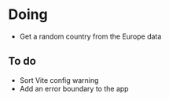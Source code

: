 # Doing

-   Get a random country from the Europe data

## To do

-   Sort Vite config warning
-   Add an error boundary to the app
